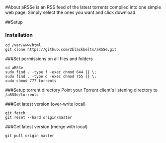#About
aRSSe is an RSS feed of the latest torrents compiled into one simple web page. Simply select the ones you want and click download. 

##Setup

### Installation
```
cd /var/www/html
git clone https://github.com/2blackbelts/aRSSe.git

```

###Set permissions on all files and folders
```
cd aRSSe
sudo find . -type f -exec chmod 644 {} \;
sudo find . -type d -exec chmod 755 {} \;
sudo chmod 777 torrents
```

###Setup torrent directory
Point your Torrent client's listening directory to ```/aRSSe/torrents```

###Get latest version (over-write local)
```
git fetch
git reset --hard origin/master
```
###Get latest version (merge with local)
```
git pull origin master
```
